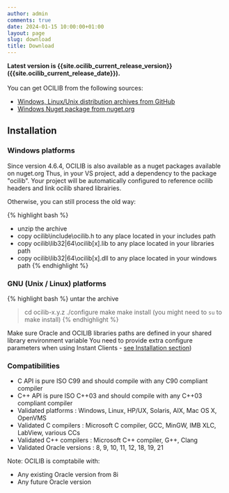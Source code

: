 ```yaml
---
author: admin
comments: true
date: 2024-01-15 10:00:00+01:00
layout: page
slug: download
title: Download
---
```


**Latest version is {{site.ocilib_current_release_version}} ({{site.ocilib_current_release_date}}).**
<br/>
<br/>
You can get OCILIB from the following sources:
<br/>
* [Windows, Linux/Unix distribution archives from GitHub]({{site.projecturl}}/releases/)
* [Windows Nuget package from nuget.org](https://www.nuget.org/packages/ocilib/)

## Installation

### Windows platforms

Since version 4.6.4, OCILIB is also available as a nuget packages available on nuget.org
Thus, in your VS project, add a dependency to the package "ocilib".
Your project will be automatically configured to reference ocilib headers and link ocilib shared librairies.
 
Otherwise, you can still process the old way:

{% highlight bash %}
- unzip the archive
- copy ocilib\include\ocilib.h to any place located in your includes path
- copy ocilib\lib32|64\ocilib[x].lib to any place located in your libraries path
- copy ocilib\lib32|64\ocilib[x].dll to any place located in your windows path
{% endhighlight %}

### GNU (Unix / Linux) platforms

{% highlight bash %}
untar the archive	
  
> cd ocilib-x.y.z
> ./configure
> make
> make install (you might need to `su` to make install)
{% endhighlight %}

Make sure Oracle and OCILIB libraries paths are defined in your shared library environment variable
You need to provide extra configure parameters when using Instant Clients - [see Installation section]({{site.baseurl}}/doc/html/group___ocilib_c_api_installation.html))

### Compatibilities
	
  * C API is pure ISO C99 and should compile with any C90 compliant compiler	
  * C++ API is pure ISO C++03 and should compile with any C++03 compliant compiler
  * Validated platforms : Windows, Linux, HP/UX, Solaris, AIX, Mac OS X, OpenVMS
  * Validated C compilers : Microsoft C compiler, GCC, MinGW, IMB XLC, LabView, various CCs
  * Validated C++ compilers : Microsoft C++ compiler, G++, Clang
  * Validated Oracle versions : 8, 9, 10, 11, 12, 18, 19, 21
  
Note: OCILIB is comptabile with:
  * Any existing Oracle version from 8i
  * Any future Oracle version
 